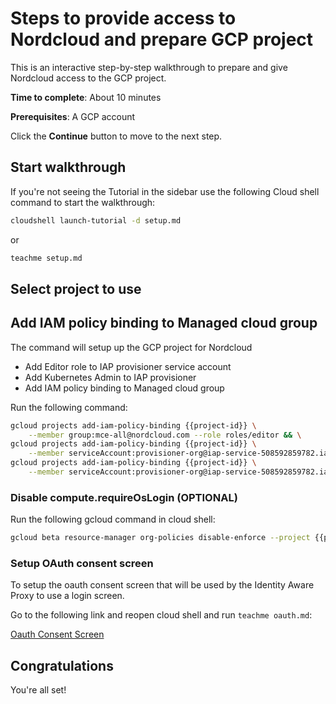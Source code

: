 # Steps to provide access to Nordcloud and prepare GCP project

This is an interactive step-by-step walkthrough to prepare and give Nordcloud access to the GCP project. 

**Time to complete**: About 10 minutes

**Prerequisites**: A GCP account

Click the **Continue** button to move to the next step.

##  Start walkthrough

If you're not seeing the Tutorial in the sidebar use the following Cloud shell command to start the walkthrough:

```bash
cloudshell launch-tutorial -d setup.md
```
or
```bash
teachme setup.md
```
## Select project to use

<walkthrough-project-setup key="my-project" ></walkthrough-project-setup>

## Add IAM policy binding to Managed cloud group

The command will setup up the GCP project for Nordcloud
- Add Editor role to IAP provisioner service account
- Add Kubernetes Admin to IAP provisioner
- Add IAM policy binding to Managed cloud group

Run the following command:

```bash
gcloud projects add-iam-policy-binding {{project-id}} \
    --member group:mce-all@nordcloud.com --role roles/editor && \
gcloud projects add-iam-policy-binding {{project-id}} \
    --member serviceAccount:provisioner-org@iap-service-508592859782.iam.gserviceaccount.com --role roles/editor && \
gcloud projects add-iam-policy-binding {{project-id}} \
    --member serviceAccount:provisioner-org@iap-service-508592859782.iam.gserviceaccount.com --role roles/container.clusterAdmin
```

### Disable compute.requireOsLogin (OPTIONAL)

Run the following gcloud command in cloud shell:

```bash
gcloud beta resource-manager org-policies disable-enforce --project {{project-id}} constraints/compute.requireOsLogin
```

### Setup OAuth consent screen 

To setup the oauth consent screen that will be used by the Identity Aware Proxy to use a login screen.

Go to the following link and reopen cloud shell and run `teachme oauth.md`:

[Oauth Consent Screen](https://console.cloud.google.com/apis/credentials/consent?project={{project-id}}&cloudshell=true&tutorial=oauth.md)

## Congratulations

<walkthrough-conclusion-trophy></walkthrough-conclusion-trophy>

You're all set!